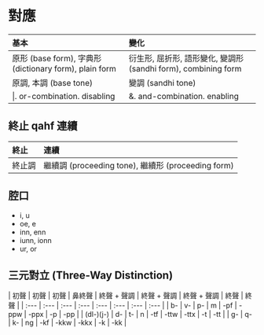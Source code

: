# 對應

| 基本 | 變化 |
| :--- | :--- |
| 原形 (base form), 字典形 (dictionary form), plain form | 衍生形, 屈折形, 語形變化, 變調形 (sandhi form), combining form |
| 原調, 本調 (base tone) | 變調 (sandhi tone) |
| \|. or-combination. disabling | &. and-combination. enabling |

## 終止 qahf 連續

| 終止 | 連續 |
| :--- | :--- |
| 終止調 | 繼續調 (proceeding tone), 繼續形 (proceeding form) |

## 腔口

* i, u
* oe, e
* inn, enn
* iunn, ionn
* ur, or

## 三元對立 (Three-Way Distinction)

| 初聲 | 初聲 | 初聲 | 鼻終聲 | 終聲 + 聲調 | 終聲 + 聲調 | 終聲 + 聲調 | 終聲 | 終聲 |
| :--- | :--- | :--- | :--- | :--- | :--- | :--- | :--- |
| b- | v- | p- | m | -pf | -ppw | -ppx | -p | -pp |
| (dl-)(j-) | d- | t- | n | -tf | -ttw | -ttx | -t | -tt |
| g- | q- | k- | ng | -kf | -kkw | -kkx | -k | -kk |
